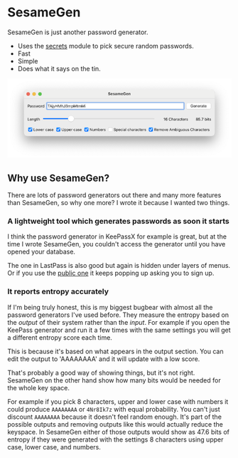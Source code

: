 # SesameGen

SesameGen is just another password generator.

 * Uses the [secrets](https://docs.python.org/3/library/secrets.html) module to pick secure random passwords.
 * Fast
 * Simple
 * Does what it says on the tin.

![SesameGen Screenshot](./images/screenshot.png?raw=true)
 
## Why use SesameGen?

There are lots of password generators out there and many more features than
SesameGen, so why one more? I wrote it because I wanted two things.

### A lightweight tool which generates passwords as soon it starts

I think the password generator in KeePassX for example is great, but
at the time I wrote SesameGen, you couldn't access the generator until
you have opened your database.

The one in LastPass is also good but again is hidden under layers
of menus. Or if you use the 
[public one](https://www.lastpass.com/password-generator) it keeps
popping up asking you to sign up.

### It reports entropy accurately

If I'm being truly honest, this is my biggest bugbear with almost all
the password generators I've used before. They measure the entropy based
on the *output* of their system rather than the *input*. For example if 
you open the KeePass generator and run it a few times with the same
settings you will get a different entropy score each time. 

This is because it's based on what appears in the output section. You 
can edit the output to 'AAAAAAAA' and it will update with a low score.

That's probably a good way of showing things, but it's not right.
SesameGen on the other hand show how many bits would be needed for the 
whole key space.  

For example if you pick 8 characters, upper and lower case with numbers
it could produce `AAAAAAAA` or `4Nr8Ik7z` with equal probability. You can't
just discount `AAAAAAAA` because it doesn't feel random enough. It's
part of the possible outputs and removing outputs like this would
actually reduce the keyspace. In SesameGen either of those outputs would
show as 47.6 bits of entropy if they were generated with the settings 8
characters using upper case, lower case, and numbers. 